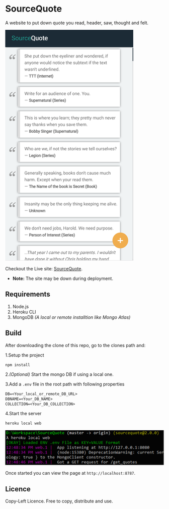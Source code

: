 # SourceQuote

A website to put down quote you read, header, saw, thought and felt.

![alt text](docs/screenshot.png)

Checkout the Live site: [SourceQuote](https://vast-hollows-31190.herokuapp.com/).

* **Note:** The site may be down during deployment.

## Requirements

1. Node.js
2. Heroku CLI
3. MongoDB _(A local or remote installtion like Mongo Atlas)_

## Build

After downloading the clone of this repo, go to the clones path and:

1.Setup the project
  ```bash
npm install
  ```
2._(Optional)_ Start the mongo DB if using a local one.

3.Add a `.env` file in the root path with following properties
```env
DB=<Your_local_or_remote_DB_URL>
DBNAME=<Your_DB_NAME>
COLLECTION=<Your_DB_COLLECTION>
```
4.Start the server
  ```bash
heroku local web
  ```

![alt text](docs/run.png)

Once started you can view the page at `http://localhost:8787`.

## Licence

Copy-Left Licence.
Free to copy, distribute and use.
